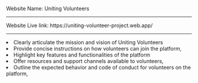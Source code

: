 Website Name: Uniting Volunteers

<hr/>
Website Live link: https://uniting-volunteer-project.web.app/
<hr/>
<li>Clearly articulate the mission and vision of Uniting Volunteers</li>

<li>Provide concise instructions on how volunteers can join the platform,</li>

<li>Highlight key features and functionalities of the platform</li>

<li>Offer resources and support channels available to volunteers,</li>

<li>Outline the expected behavior and code of conduct for volunteers on the platform,</li>
